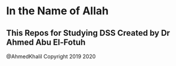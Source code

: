 # In the Name of Allah 
## This Repos for Studying DSS Created by Dr Ahmed Abu El-Fotuh
@AhmedKhalil Copyright 2019 2020